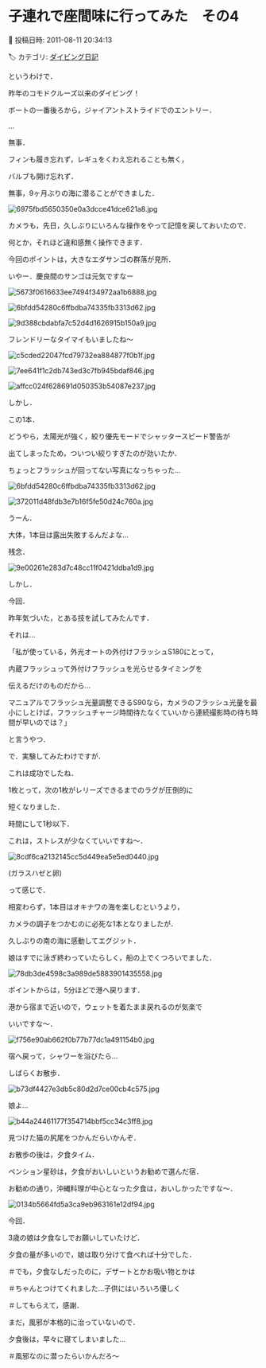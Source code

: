 # 子連れで座間味に行ってみた　その4

📅 投稿日時: 2011-08-11 20:34:13

🏷️ カテゴリ: [ダイビング日記](ce3a7a8d424d112fce83ee85c81a0e344.md)

というわけで．


昨年のコモドクルーズ以来のダイビング！


ボートの一番後ろから，ジャイアントストライドでのエントリー．





…


無事．


フィンも履き忘れず，レギュをくわえ忘れることも無く，


バルブも開け忘れず．


無事，9ヶ月ぶりの海に潜ることができました．




![6975fbd5650350e0a3dcce41dce621a8.jpg](images/6975fbd5650350e0a3dcce41dce621a8.jpg)







カメラも，先日，久しぶりにいろんな操作をやって記憶を戻しておいたので．


何とか，それほど違和感無く操作できます．





今回のポイントは，大きなエダサンゴの群落が見所．


いやー．慶良間のサンゴは元気ですなー




![5673f0616633ee7494f34972aa1b6888.jpg](images/5673f0616633ee7494f34972aa1b6888.jpg)






![6bfdd54280c6ffbdba74335fb3313d62.jpg](images/6bfdd54280c6ffbdba74335fb3313d62.jpg)






![9d388cbdabfa7c52d4d1626915b150a9.jpg](images/9d388cbdabfa7c52d4d1626915b150a9.jpg)







フレンドリーなタイマイもいましたね～




![c5cded22047fcd79732ea884877f0b1f.jpg](images/c5cded22047fcd79732ea884877f0b1f.jpg)






![7ee641f1c2db743ed3c7fb945bdaf846.jpg](images/7ee641f1c2db743ed3c7fb945bdaf846.jpg)






![affcc024f628691d050353b54087e237.jpg](images/affcc024f628691d050353b54087e237.jpg)







しかし．





この1本．


どうやら，太陽光が強く，絞り優先モードでシャッタースピード警告が


出てしまったため，ついつい絞りすぎたのが効いたか．


ちょっとフラッシュが回ってない写真になっちゃった…




![6bfdd54280c6ffbdba74335fb3313d62.jpg](images/6bfdd54280c6ffbdba74335fb3313d62.jpg)






![372011d48fdb3e7b16f5fe50d24c760a.jpg](images/372011d48fdb3e7b16f5fe50d24c760a.jpg)







うーん．


大体，1本目は露出失敗するんだよな…


残念．




![9e00261e283d7c48cc11f0421ddba1d9.jpg](images/9e00261e283d7c48cc11f0421ddba1d9.jpg)







しかし．


今回．


昨年気づいた，とある技を試してみたんです．





それは…


「私が使っている，外光オートの外付けフラッシュS180にとって，


内蔵フラッシュって外付けフラッシュを光らせるタイミングを


伝えるだけのものだから…


マニュアルでフラッシュ光量調整できるS90なら，カメラのフラッシュ光量を最小にしとけば，フラッシュチャージ時間待たなくていいから連続撮影時の待ち時間が早いのでは？」


と言うやつ．





で．実験してみたわけですが．


これは成功でしたね．


1枚とって，次の1枚がレリーズできるまでのラグが圧倒的に


短くなりました．


時間にして1秒以下．


これは，ストレスが少なくていいですね～．




![8cdf6ca2132145cc5d449ea5e5ed0440.jpg](images/8cdf6ca2132145cc5d449ea5e5ed0440.jpg)




(ガラスハゼと卵)





って感じで．


相変わらず，1本目はオキナワの海を楽しむというより，


カメラの調子をつかむのに必死な1本となりましたが．


久しぶりの南の海に感動してエグジット．





娘はすでに泳ぎ終わっていたらしく，船の上でくつろいでました．




![78db3de4598c3a989de5883901435558.jpg](images/78db3de4598c3a989de5883901435558.jpg)







ポイントからは，5分ほどで港へ戻ります．





港から宿まで近いので，ウェットを着たまま戻れるのが気楽で


いいですな～．




![f756e90ab662f0b77b77dc1a491154b0.jpg](images/f756e90ab662f0b77b77dc1a491154b0.jpg)







宿へ戻って，シャワーを浴びたら…





しばらくお散歩．




![b73df4427e3db5c80d2d7ce00cb4c575.jpg](images/b73df4427e3db5c80d2d7ce00cb4c575.jpg)







娘よ…




![b44a24461177f354714bbf5cc34c3ff8.jpg](images/b44a24461177f354714bbf5cc34c3ff8.jpg)




見つけた猫の尻尾をつかんだらいかんぞ．





お散歩の後は，夕食タイム．


ペンション星砂は，夕食がおいしいというお勧めで選んだ宿．


お勧めの通り，沖縄料理が中心となった夕食は，おいしかったですな～．




![0134b5664fd5a3ca9eb963161e12df94.jpg](images/0134b5664fd5a3ca9eb963161e12df94.jpg)







今回．


3歳の娘は夕食なしでお願いしていたけど．


夕食の量が多いので，娘は取り分けて食べれば十分でした．


＃でも，夕食なしだったのに，デザートとかお吸い物とかは


＃ちゃんとつけてくれました…子供にはいろいろ優しく


＃してもらえて，感謝．





まだ，風邪が本格的に治っていないので．


夕食後は，早々に寝てしまいました…


＃風邪なのに潜ったらいかんだろ～
